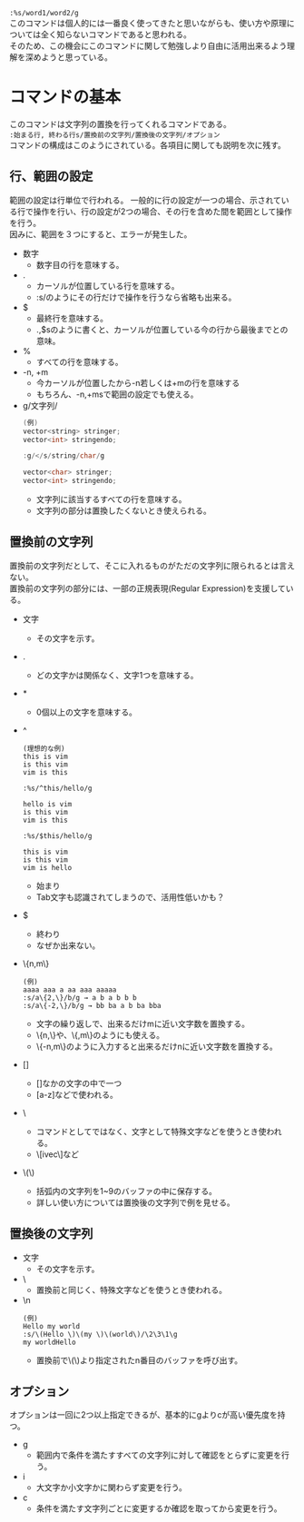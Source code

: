 `:%s/word1/word2/g`\
このコマンドは個人的には一番良く使ってきたと思いながらも、使い方や原理については全く知らないコマンドであると思われる。\
そのため、この機会にこのコマンドに関して勉強しより自由に活用出来るよう理解を深めようと思っている。

# コマンドの基本
このコマンドは文字列の置換を行ってくれるコマンドである。\
`:始まる行, 終わる行s/置換前の文字列/置換後の文字列/オプション`\
コマンドの構成はこのようにされている。各項目に関しても説明を次に残す。

## 行、範囲の設定
範囲の設定は行単位で行われる。
一般的に行の設定が一つの場合、示されている行で操作を行い、行の設定が2つの場合、その行を含めた間を範囲として操作を行う。\
因みに、範囲を３つにすると、エラーが発生した。
 * 数字
   - 数字目の行を意味する。
 * .
   - カーソルが位置している行を意味する。
   - :s/のようにその行だけで操作を行うなら省略も出来る。
 * $
   - 最終行を意味する。
   - .,$sのように書くと、カーソルが位置している今の行から最後までとの意味。
 * %
   - すべての行を意味する。
 * -n, +m
   - 今カーソルが位置したから-n若しくは+mの行を意味する
   - もちろん、-n,+msで範囲の設定でも使える。
 * g/文字列/
   ```cpp
   (例)
   vector<string> stringer;
   vector<int> stringendo;

   :g/</s/string/char/g

   vector<char> stringer;
   vector<int> stringendo;
   ```
   - 文字列に該当するすべての行を意味する。
   - 文字列の部分は置換したくないとき使えられる。

## 置換前の文字列
置換前の文字列だとして、そこに入れるものがただの文字列に限られるとは言えない。\
置換前の文字列の部分には、一部の正規表現(Regular Expression)を支援している。
 * 文字
   - その文字を示す。
 * .
   - どの文字かは関係なく、文字1つを意味する。
 * \*
   - 0個以上の文字を意味する。
 * ^
   ```
   (理想的な例)
   this is vim
   is this vim
   vim is this

   :%s/^this/hello/g

   hello is vim
   is this vim
   vim is this

   :%s/$this/hello/g

   this is vim
   is this vim
   vim is hello
   ```
   - 始まり
   - Tab文字も認識されてしまうので、活用性低いかも？
 * $
   - 終わり
   - なぜか出来ない。

 * \\{n,m\\}
   ```
   (例)
   aaaa aaa a aa aaa aaaaa
   :s/a\{2,\}/b/g → a b a b b b
   :s/a\{-2,\}/b/g → bb ba a b ba bba
   ```
   * 文字の繰り返しで、出来るだけmに近い文字数を置換する。
   * \\{n,\\}や、\\{,m\\}のようにも使える。
   * \\{-n,m\\}のように入力すると出来るだけnに近い文字数を置換する。
 * []
   - []なかの文字の中で一つ
   - [a-z]などで使われる。
 * \
   - コマンドとしてではなく、文字として特殊文字などを使うとき使われる。
   - \\[ivec\\]など
 * \\(\\)
   - 括弧内の文字列を1~9のバッファの中に保存する。
   - 詳しい使い方については置換後の文字列で例を見せる。
 
## 置換後の文字列
 * 文字
   - その文字を示す。
 * \
   - 置換前と同じく、特殊文字などを使うとき使われる。
 * \n
   ```
   (例)
   Hello my world
   :s/\(Hello \)\(my \)\(world\)/\2\3\1\g
   my worldHello
   ```
   - 置換前で\\(\\)より指定されたn番目のバッファを呼び出す。

## オプション
オプションは一回に2つ以上指定できるが、基本的にgよりcが高い優先度を持つ。
 * g
   - 範囲内で条件を満たすすべての文字列に対して確認をとらずに変更を行う。
 * i
   - 大文字か小文字かに関わらず変更を行う。
 * c
   - 条件を満たす文字列ごとに変更するか確認を取ってから変更を行う。